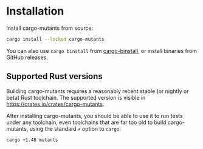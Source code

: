# Installation

Install cargo-mutants from source:

```sh
cargo install --locked cargo-mutants
```

You can also use `cargo binstall` from [cargo-binstall](https://github.com/cargo-bins/cargo-binstall), or install binaries from GitHub releases.

## Supported Rust versions

Building cargo-mutants requires a reasonably recent stable (or nightly or beta) Rust toolchain.
The supported version is visible in <https://crates.io/crates/cargo-mutants>.

After installing cargo-mutants, you should be able to use it to run tests under
any toolchain, even toolchains that are far too old to build cargo-mutants, using the standard `+` option to `cargo`:

```sh
cargo +1.48 mutants
```

